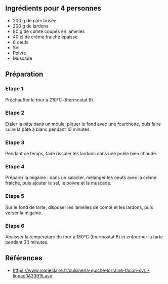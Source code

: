 ## Ingrédients pour 4 personnes

- 200 g de pâte brisée
- 200 g de lardons
- 80 g de comté coupés en lamelles
- 40 cl de crême fraiche épaisse
- 6 oeufs
- Sel
- Poivre
- Muscade

## Préparation

### Etape 1

Préchauffer le four à 210°C (thermostat 6).

### Etape 2

Etaler la pâte dans un moule, piquer le fond avec une fourchette, puis faire cuire la pâte à blanc pendant 10 minutes.

### Etape 3

Pendant ce temps, faire rissoler les lardons dans une poêle bien chaude.

### Etape 4

Préparer la migaine : dans un saladier, mélanger les oeufs avec la crème fraiche, puis ajouter le sel, le poivre et la muscade.

### Etape 5

Sur le fond de tarte, disposer les lamelles de comté et les lardons, puis verser la migaine.

### Etape 6

Abaisser la température du four à 180°C (thermostat 6) et enfourner la tarte pendant 30 minutes.

## Références

- <https://www.marieclaire.fr/cuisine/la-quiche-lorraine-facon-cyril-lignac,1433915.asp>
